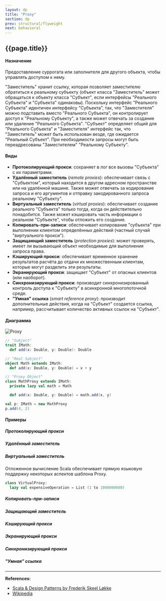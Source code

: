 ```yaml
---
layout: dp
title: "Proxy"
section: dp
prev: structural/flyweight
next: behavioral
---
```


## {{page.title}}

#### Назначение

Предоставление суррогата или заполнителя для другого объекта, чтобы управлять доступом к нему.

"Заместитель" хранит ссылку, которая позволяет заместителю обратиться к реальному субъекту 
(объект класса "Заместитель" может обращаться к объекту класса "Субъект", 
если интерфейсы "Реального Субъекта" и "Субъекта" одинаковы). 
Поскольку интерфейс "Реального Субъекта" идентичен интерфейсу "Субъекта", 
так, что "Заместителя" можно подставить вместо "Реального Субъекта", 
он контролирует доступ к "Реальному Субъекту", 
а также может отвечать за создание или удаление "Реального Субъекта". 
"Субъект" определяет общий для "Реального Субъекта" и "Заместителя" интерфейс так, 
что "Заместитель" может быть использован везде, где ожидается "Реальный Субъект". 
При необходимости запросы могут быть переадресованы "Заместителем" "Реальному Субъекту".

#### Виды

- **Протоколирующий прокси**: сохраняет в лог все вызовы "Субъекта" с их параметрами.
- **Удалённый заместитель** (_remote proxies_): обеспечивает связь с "Субъектом", 
который находится в другом адресном пространстве или на удалённой машине. 
Также может отвечать за кодирование запроса и его аргументов и отправку закодированного запроса реальному "Субъекту".
- **Виртуальный заместитель** (_virtual proxies_): обеспечивает создание реального "Субъекта" только тогда, 
когда он действительно понадобится. Также может кэшировать часть информации о реальном "Субъекте", чтобы отложить его создание.
- **Копировать-при-записи**: обеспечивает копирование "субъекта" 
при выполнении клиентом определённых действий (частный случай "виртуального прокси").
- **Защищающий заместитель** (_protection proxies_): может проверять, 
имеет ли вызывающий объект необходимые для выполнения запроса права.
- **Кэширующий прокси**: обеспечивает временное хранение результатов расчёта до отдачи их множественным клиентам, 
которые могут разделить эти результаты.
- **Экранирующий прокси**: защищает "Субъект" от опасных клиентов (или наоборот).
- **Синхронизирующий прокси**: производит синхронизированный контроль доступа к "Субъекту" в асинхронной многопоточной среде.
- **"Умная" ссылка** (_smart reference proxy_): производит дополнительные действия, 
когда на "Субъект" создается ссылка, например, рассчитывает количество активных ссылок на "Субъект".

#### Диаграмма

![Proxy](https://upload.wikimedia.org/wikipedia/ru/0/08/Proxy_patt.gif)

```scala mdoc:silent
// "Subject"
trait IMath:
  def add(x: Double, y: Double): Double

// "Real Subject"
object Math extends IMath:
  def add(x: Double, y: Double) = x + y

// "Proxy Object"
class MathProxy extends IMath:
  private lazy val math = Math

  def add(x: Double, y: Double) = math.add(x, y)
```

```scala mdoc
val p: IMath = new MathProxy
p.add(4, 2)
```

#### Примеры

##### Протоколирующий прокси

##### Удалённый заместитель

##### Виртуальный заместитель

Отложенное вычисление Scala обеспечивает прямую языковую поддержку некоторых аспектов шаблона Proxy.

```scala mdoc
class VirtualProxy:
  lazy val expensiveOperation = List (1 to 1000000000)
```

##### Копировать-при-записи

##### Защищающий заместитель

##### Кэширующий прокси

##### Экранирующий прокси

##### Синхронизирующий прокси

##### "Умная" ссылка


---

**References:**
- [Scala & Design Patterns by Frederik Skeel Løkke](https://www.scala-lang.org/old/sites/default/files/FrederikThesis.pdf)
- [Wikipedia](https://ru.wikipedia.org/wiki/%D0%97%D0%B0%D0%BC%D0%B5%D1%81%D1%82%D0%B8%D1%82%D0%B5%D0%BB%D1%8C_(%D1%88%D0%B0%D0%B1%D0%BB%D0%BE%D0%BD_%D0%BF%D1%80%D0%BE%D0%B5%D0%BA%D1%82%D0%B8%D1%80%D0%BE%D0%B2%D0%B0%D0%BD%D0%B8%D1%8F))
